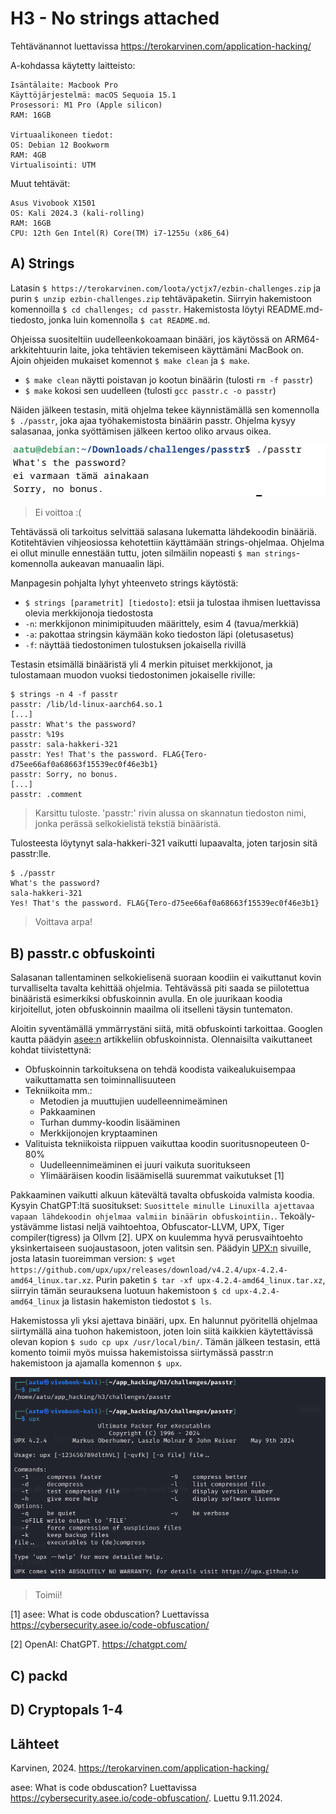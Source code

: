 # H3 - No strings attached

Tehtävänannot luettavissa https://terokarvinen.com/application-hacking/

A-kohdassa käytetty laitteisto:
 ````
Isäntälaite: Macbook Pro
 Käyttöjärjestelmä: macOS Sequoia 15.1
 Prosessori: M1 Pro (Apple silicon)
 RAM: 16GB

Virtuaalikoneen tiedot:
 OS: Debian 12 Bookworm
 RAM: 4GB 
 Virtualisointi: UTM
````

Muut tehtävät:
````
Asus Vivobook X1501
OS: Kali 2024.3 (kali-rolling)
RAM: 16GB
CPU: 12th Gen Intel(R) Core(TM) i7-1255u (x86_64)
````


## A) Strings

Latasin ``$ https://terokarvinen.com/loota/yctjx7/ezbin-challenges.zip`` ja purin ``$ unzip ezbin-challenges.zip`` tehtäväpaketin. Siirryin hakemistoon komennoilla ``$ cd challenges; cd passtr``. Hakemistosta löytyi README.md-tiedosto, jonka luin komennolla ``$ cat README.md``. 

Ohjeissa suositeltiin uudelleenkokoamaan binääri, jos käytössä on ARM64-arkkitehtuurin laite, joka tehtävien tekemiseen käyttämäni MacBook on. Ajoin ohjeiden mukaiset komennot ``$ make clean`` ja ``$ make``. 

 - ``$ make clean`` näytti poistavan jo kootun binäärin (tulosti ``rm -f passtr``)
 - ``$ make`` kokosi sen uudelleen (tulosti ``gcc passtr.c -o passtr``)

Näiden jälkeen testasin, mitä ohjelma tekee käynnistämällä sen komennolla ``$ ./passtr``, joka ajaa työhakemistosta binäärin passtr. Ohjelma kysyy salasanaa, jonka syöttämisen jälkeen kertoo oliko arvaus oikea.

![!Add file: no bonus](/img/h3/passtr_no_bonus.png)
> Ei voittoa :(

Tehtävässä oli tarkoitus selvittää salasana lukematta lähdekoodin binääriä. Kotitehtävien vihjeosiossa kehotettiin käyttämään strings-ohjelmaa. Ohjelma ei ollut minulle ennestään tuttu, joten silmäilin nopeasti ``$ man strings``-komennolla aukeavan manuaalin läpi.

Manpagesin pohjalta lyhyt yhteenveto strings käytöstä:
 - ``$ strings [parametrit] [tiedosto]``: etsii ja tulostaa ihmisen luettavissa olevia merkkijonoja tiedostosta
 - ``-n``: merkkijonon minimipituuden määrittely, esim 4 (tavua/merkkiä)
 - ``-a``: pakottaa stringsin käymään koko tiedoston läpi (oletusasetus)
 - ``-f``: näyttää tiedostonimen tulostuksen jokaisella rivillä

Testasin etsimällä binääristä yli 4 merkin pituiset merkkijonot, ja tulostamaan muodon vuoksi tiedostonimen jokaiselle riville:
````
$ strings -n 4 -f passtr
passtr: /lib/ld-linux-aarch64.so.1
[...]
passtr: What's the password?
passtr: %19s
passtr: sala-hakkeri-321
passtr: Yes! That's the password. FLAG{Tero-d75ee66af0a68663f15539ec0f46e3b1}
passtr: Sorry, no bonus.
[...]
passtr: .comment
````
> Karsittu tuloste. 'passtr:' rivin alussa on skannatun tiedoston nimi, jonka perässä selkokielistä tekstiä binääristä.

Tulosteesta löytynyt sala-hakkeri-321 vaikutti lupaavalta, joten tarjosin sitä passtr:lle.

````
$ ./passtr 
What's the password?
sala-hakkeri-321
Yes! That's the password. FLAG{Tero-d75ee66af0a68663f15539ec0f46e3b1}
````
> Voittava arpa!

## B) passtr.c obfuskointi

Salasanan tallentaminen selkokielisenä suoraan koodiin ei vaikuttanut kovin turvalliselta tavalta kehittää ohjelmia. Tehtävässä piti saada se piilotettua binääristä esimerkiksi obfuskoinnin avulla. En ole juurikaan koodia kirjoitellut, joten obfuskoinnin maailma oli itselleni täysin tuntematon. 

Aloitin syventämällä ymmärrystäni siitä, mitä obfuskointi tarkoittaa. Googlen kautta päädyin [asee:n](https://cybersecurity.asee.io/code-obfuscation/) artikkeliin obfuskoinnista. Olennaisilta vaikuttaneet kohdat tiivistettynä:

 - Obfuskoinnin tarkoituksena on tehdä koodista vaikealukuisempaa vaikuttamatta sen toiminnallisuuteen
 - Tekniikoita mm.:
   - Metodien ja muuttujien uudelleennimeäminen 
   - Pakkaaminen
   - Turhan dummy-koodin lisääminen
   - Merkkijonojen kryptaaminen
 - Valituista tekniikoista riippuen vaikuttaa koodin suoritusnopeuteen 0-80%
   - Uudelleennimeäminen ei juuri vaikuta suoritukseen
   - Ylimääräisen koodin lisäämisellä suuremmat vaikutukset [1]

Pakkaaminen vaikutti alkuun kätevältä tavalta obfuskoida valmista koodia. Kysyin ChatGPT:ltä suositukset: ``Suosittele minulle Linuxilla ajettavaa vapaan lähdekoodin ohjelmaa valmiin binäärin obfuskointiin.``. Tekoäly-ystävämme listasi neljä vaihtoehtoa, Obfuscator-LLVM, UPX, Tiger compiler(tigress) ja Ollvm [2]. UPX on kuulemma hyvä perusvaihtoehto yksinkertaiseen suojaustasoon, joten valitsin sen. Päädyin [UPX:n](https://upx.github.io/) sivuille, josta latasin tuoreimman version: ``$ wget https://github.com/upx/upx/releases/download/v4.2.4/upx-4.2.4-amd64_linux.tar.xz``. Purin paketin ``$ tar -xf upx-4.2.4-amd64_linux.tar.xz``, siirryin tämän seurauksena luotuun hakemistoon ``$ cd upx-4.2.4-amd64_linux`` ja listasin hakemiston tiedostot ``$ ls``. 

Hakemistossa yli yksi ajettava binääri, upx. En halunnut pyöritellä ohjelmaa siirtymällä aina tuohon hakemistoon, joten loin siitä kaikkien käytettävissä olevan kopion ``$ sudo cp upx /usr/local/bin/``. Tämän jälkeen testasin, että komento toimii myös muissa hakemistoissa siirtymässä passtr:n hakemistoon ja ajamalla komennon ``$ upx``.

![Add file: UPX](/img/h3/upx.png)
> Toimii!


 
[1] asee: What is code obduscation? Luettavissa https://cybersecurity.asee.io/code-obfuscation/

[2] OpenAI: ChatGPT. https://chatgpt.com/

## C) packd

## D) Cryptopals 1-4

## Lähteet

Karvinen, 2024. https://terokarvinen.com/application-hacking/

asee: What is code obduscation? Luettavissa https://cybersecurity.asee.io/code-obfuscation/. Luettu 9.11.2024.

